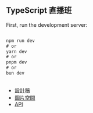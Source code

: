 

## TypeScript 直播班

First, run the development server:
 

```js

npm run dev
# or
yarn dev
# or
pnpm dev
# or
bun dev
 
```

- [設計稿](https://www.figma.com/file/23VhjSXFWeZfXYXjcZOceb/%E5%85%AD%E8%A7%92-Project-%2F-%E9%85%92%E5%BA%97%E8%A8%82%E6%88%BF%E7%B6%B2%E7%AB%99?type=design&node-id=0%3A1&mode=design&t=Wp1sDIi0Yc4msdyp-1)
- [圖片空間](https://github.com/hexschool/2022-web-layout-training/tree/main/typescript-hotel)
-  [API](https://hexschool-video-course-api.onrender.com/swagger/) 
